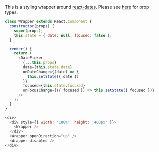 This is a styling wrapper around [react-dates](https://github.com/airbnb/react-dates). Please see [here](https://github.com/airbnb/react-dates#singledatepicker) for prop types.

```javascript
class Wrapper extends React.Component {
  constructor(props) {
    super(props);
    this.state = { date: null, focused: false };
  }

  render() {
    return (
      <DatePicker
        {...this.props}
        date={this.state.date}
        onDateChange={(date) => {
          this.setState({ date })
        }}
        focused={this.state.focused}
        onFocusChange={({ focused }) => this.setState({ focused })}
      />
    );
  }
}

<div>
  <div style={{ width: '100%', height: '400px' }}>
    <Wrapper />
  </div>
  <Wrapper openDirection="up" />
  <Wrapper disabled />
</div>
```
